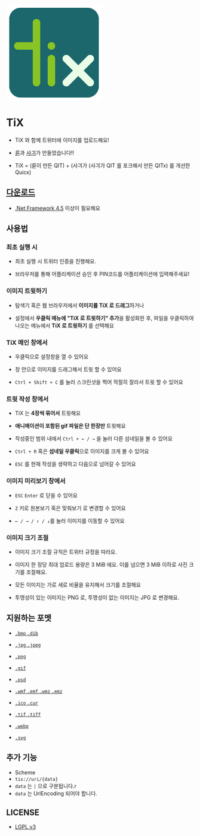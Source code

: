 ![TiX](Icon/256.png)

# TiX

- TiX 와 함께 트위터에 이미지를 업로드해요!

- [륜](https://ryuanerin.kr/)과 [사긔](http://usagination.com)가 만들었습니다!!

- TiX = (륜이 만든 QIT) + (사긔가 (사긔가 QIT 를 포크해서 만든 QITx) 를 개선한 Quicx)

## [다운로드](https://github.com/RyuaNerin/QIT/releases/latest)

- [.Net Framework 4.5](https://www.microsoft.com/ko-kr/download/details.aspx?id=17851) 이상이 필요해요

## 사용법

### 최초 실행 시

- 최초 실행 시 트위터 인증을 진행해요.

- 브라우저를 통해 어플리케이션 승인 후 PIN코드를 어플리케이션에 입력해주세요!

### 이미지 트윗하기

- 탐색기 혹은 웹 브라우저에서 **이미지를 TiX 로 드래그**하거나

- 설정에서 **우클릭 메뉴에 "TiX 로 트윗하기" 추가**을 활성화한 후, 파일을 우클릭하여 나오는 메뉴에서 **TiX 로 트윗하기** 를 선택해요

### TiX 메인 창에서

- 우클릭으로 설정창을 열 수 있어요

- 창 안으로 이미지를 드래그해서 트윗 할 수 있어요

- `Ctrl + Shift + C` 를 눌러 스크린샷을 찍어 적절히 잘라서 트윗 할 수 있어요
  
### 트윗 작성 창에서

- TiX 는 **4장씩 묶어서** 트윗해요

- **애니메이션이 포함된 gif 파일은 단 한장만** 트윗해요

- 작성중인 범위 내에서 `Ctrl + ← / →` 을 눌러 다른 섬네일을 볼 수 있어요

- `Ctrl + R` 혹은 **섬네일 우클릭**으로 이미지를 크게 볼 수 있어요

- `ESC` 를 현재 작성을 생략하고 다음으로 넘어갈 수 있어요

### 이미지 미리보기 창에서

- `ESC` `Enter` 로 닫을 수 있어요

- `Z` 키로 원본보기 혹은 맞춰보기 로 변경할 수 있어요

- `← / → / ↑ / ↓`를 눌러 이미지를 이동할 수 있어요

### 이미지 크기 조절

- 이미지 크기 조절 규칙은 트위터 규정을 따라요.

- 이미지 한 장당 최대 업로드 용량은 3 MiB 에요. 이를 넘으면 3 MiB 이하로 사진 크기를 조절해요.

- 모든 이미지는 가로 세로 비율을 유지해서 크기를 조절해요
  
- 투명성이 있는 이미지는 PNG 로, 투명성이 없는 이미지는 JPG 로 변경해요.

## 지원하는 포멧

- [`.bmp` `.dib`](https://en.wikipedia.org/wiki/BMP_file_format)

- [`.jpg` `.jpeg`](https://en.wikipedia.org/wiki/JPEG)

- [`.png`](https://en.wikipedia.org/wiki/Portable_Network_Graphics)

- [`.gif`](https://en.wikipedia.org/wiki/GIF)

- [`.psd`](http://www.adobe.com/devnet-apps/photoshop/fileformatashtml/)

- [`.wmf` `.emf` `.wmz` `.emz`](https://en.wikipedia.org/wiki/Windows_Metafile)

- [`.ico` `.cur`](https://en.wikipedia.org/wiki/ICO_(file_format))

- [`.tif` `.tiff`](https://en.wikipedia.org/wiki/TIFF)

- [`.webp`](https://en.wikipedia.org/wiki/WebP)

- [`.svg`](https://en.wikipedia.org/wiki/Scalable_Vector_Graphics)

## 추가 기능

- Scheme
 - `tix://uri/{data}`
 - `data` 는 `|` 으로 구분됩니다.r
 - `data` 는 UrlEncoding 되어야 합니다.

## LICENSE

- [LGPL v3](LICENSE.txt)
